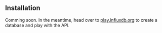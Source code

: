 ## Installation

Comming soon. In the meantime, head over to [play.influxdb.org](https://play.influxdb.orb) to create a database and play with the API.